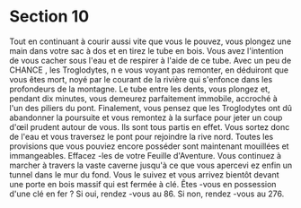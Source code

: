 # Section 10

Tout en continuant à courir aussi vite que vous le pouvez, vous plongez une main dans
votre sac à dos et en tirez le tube en bois. Vous avez l'intention de vous cacher sous l'eau
et de respirer à l'aide de ce tube. Avec un peu de CHANCE , les Troglodytes, n e vous voyant
pas remonter, en déduiront que vous êtes mort, noyé par le courant de la rivière qui
s'enfonce dans les profondeurs de la montagne. Le tube entre les dents, vous plongez et,
pendant dix minutes, vous demeurez parfaitement immobile, accroché à  l'un des piliers
du pont. Finalement, vous pensez que les Troglodytes ont dû abandonner la poursuite et
vous remontez à la surface pour jeter un coup d'œil prudent autour de vous. Ils sont tous
partis en effet. Vous sortez donc de l'eau et vous traversez le pont pour rejoindre la rive
nord. Toutes les provisions que vous pouviez encore posséder sont maintenant mouillées
et immangeables. Effacez -les de votre Feuille d'Aventure. Vous continuez à marcher à
travers la vaste caverne jusqu'à ce que vous apercevi ez enfin un tunnel dans le mur du
fond. Vous le suivez et vous arrivez bientôt devant une porte en bois massif qui est
fermée à clé. Êtes -vous en possession d'une clé en fer  ? Si oui, rendez -vous au 86. Si non,
rendez -vous au 276.